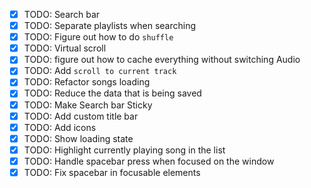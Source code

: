 - [x] TODO: Search bar
- [x] TODO: Separate playlists when searching
- [x] TODO: Figure out how to do `shuffle`
- [x] TODO: Virtual scroll
- [x] TODO: figure out how to cache everything without switching Audio
- [x] TODO: Add `scroll to current track`
- [x] TODO: Refactor songs loading
- [x] TODO: Reduce the data that is being saved
- [x] TODO: Make Search bar Sticky
- [x] TODO: Add custom title bar
- [x] TODO: Add icons
- [x] TODO: Show loading state
- [x] TODO: Highlight currently playing song in the list
- [x] TODO: Handle spacebar press when focused on the window
- [x] TODO: Fix spacebar in focusable elements